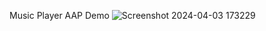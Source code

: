 Music Player AAP Demo
![Screenshot 2024-04-03 173229](https://github.com/swatitonge24/MusicApp.github.io/assets/138844716/eb8821eb-ea70-4229-a952-c494fd62908b)

